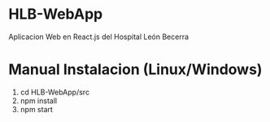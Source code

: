 # HLB-WebApp
Aplicacion Web en React.js del Hospital León Becerra
# Manual Instalacion (Linux/Windows)
1. cd HLB-WebApp/src
2. npm install
3. npm start
